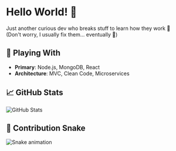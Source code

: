 # Hello World! 👋

Just another curious dev who breaks stuff to learn how they work 🔨  
(Don't worry, I usually fix them... eventually 🤩)

## 🔧 Playing With
- **Primary**: Node.js, MongoDB, React  
- **Architecture**: MVC, Clean Code, Microservices  

## 📈 GitHub Stats
![GitHub Stats](https://github-readme-stats.vercel.app/api?username=your-username&show_icons=true&theme=dark)

## 🐍 Contribution Snake
![Snake animation](https://github.com/your-username/your-username/blob/output/github-snake-dark.svg)

